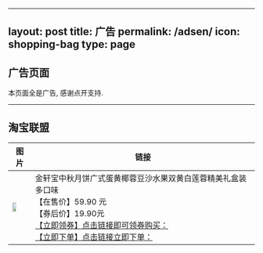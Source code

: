 #
---
layout: post
title: 广告
permalink: /adsen/
icon: shopping-bag
type: page
---





## 广告页面
本页面全是广告, 感谢点开支持.

<hr>

## 淘宝联盟


|图片|链接|
|---|---|
| <img src="https://img.alicdn.com/i4/2850616171/O1CN01mveJx11vSMp5bKY9z_!!0-item_pic.jpg" height="50%" width="50%" /> | 金轩宝中秋月饼广式蛋黄椰蓉豆沙水果双黄白莲蓉精美礼盒装多口味<br> 【在售价】59.90 元 <br> 【券后价】19.90元<br>[【立即领券】点击链接即可领券购买：](https://s.click.taobao.com/YV79Viu) <br>  [【立即下单】点击链接立即下单：](https://s.click.taobao.com/w9CJMiu) |



